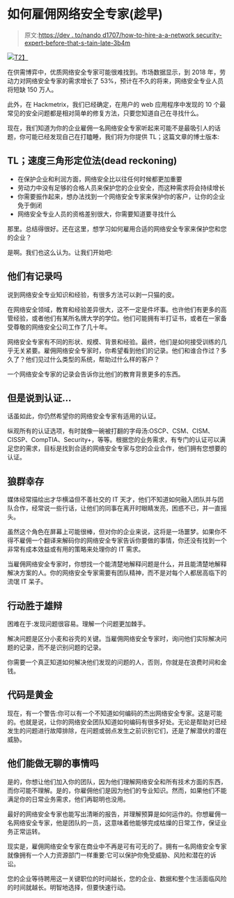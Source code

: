 # 如何雇佣网络安全专家(趁早)

> 原文:[https://dev . to/nando d1707/how-to-hire-a-a-network security-expert-before-that-s-tain-late-3b4m](https://dev.to/nandod1707/how-to-hire-a-cybersecurity-expert-before-it-s-too-late-3b4m)

[![](../Images/b36ea7695385a37ab193e77712ed577a.png)T2】](https://hackmetrix.com/?utm_source=devto&utm_medium=article)

在供需博弈中，优质网络安全专家可能很难找到。市场数据显示，到 2018 年，劳动力对网络安全专家的需求增长了 53%，预计在不久的将来，网络安全专业人员将短缺 150 万人。

此外，在 Hackmetrix，我们已经确定，在用户的 web 应用程序中发现的 10 个最常见的安全问题都是相对简单的修复方法，只要您知道自己在寻找什么。

现在，我们知道为你的企业雇佣一名网络安全专家听起来可能不是最吸引人的话题，你可能已经发现自己在打瞌睡，我们将为你提供 TL；这篇文章的博士版本:

## TL；速度三角形定位法(dead reckoning)

*   在保护企业和利润方面，网络安全比以往任何时候都更加重要
*   劳动力中没有足够的合格人员来保护您的企业安全，而这种需求将会持续增长
*   你需要振作起来，想办法找到一个网络安全专家来保护你的客户，让你的企业免于倒闭
*   网络安全专业人员的资格差别很大，你需要知道要寻找什么

那里。总结得很好。还在这里，想学习如何雇用合适的网络安全专家来保护您和您的企业？

是啊。我们也这么认为。让我们开始吧:

## [](#do-they-have-a-record)他们有记录吗

说到网络安全专业知识和经验，有很多方法可以剥一只猫的皮。

在网络安全领域，教育和经验差异很大，这不一定是件坏事。也许他们有更多的高管经验，或者他们有某所名牌大学的学位。他们可能拥有半打证书，或者在一家备受尊敬的网络安全公司工作了几十年。

网络安全专家有不同的形状、规模、背景和经验。最终，他们是如何接受训练的几乎无关紧要。雇佣网络安全专家时，你希望看到他们的记录。他们和谁合作过？多久了？他们见过什么类型的系统，帮助过什么样的客户？

一个网络安全专家的记录会告诉你比他们的教育背景更多的东西。

## 但是说到认证…

话虽如此，你仍然希望你的网络安全专家有适用的认证。

纵观所有的认证选项，有时就像一碗被打翻的字母汤:OSCP、CSM、CISM、CISSP、CompTIA、Security+，等等。根据您的业务需求，有专门的认证可以满足您的需求，目标是找到合适的网络安全专家与您的企业合作，他们拥有您想要的认证。

## [](#the-pack-survives)狼群幸存

媒体经常描绘出才华横溢但不善社交的 IT 天才，他们不知道如何融入团队并与团队合作，经常说一些行话，让他们的同事在离开时眼睛发亮，困惑不已，并一直摇头。

虽然这个角色在屏幕上可能很棒，但对你的企业来说，这将是一场噩梦。如果你不得不雇佣一个翻译来解码你的网络安全专家告诉你要做的事情，你还没有找到一个非常有成本效益或有用的策略来处理你的 IT 需求。

当雇佣网络安全专家时，你想找一个能清楚地解释问题是什么，并且能清楚地解释解决方案的人。你的网络安全专家需要有团队精神，而不是对每个人都居高临下的流氓 IT 呆子。

## [](#actions-speak-louder-than-words)行动胜于雄辩

困难在于:发现问题很容易。理解一个问题更加棘手。

解决问题是区分小麦和谷壳的关键。当雇佣网络安全专家时，询问他们实际解决问题的记录，而不是识别问题的记录。

你需要一个真正知道如何解决他们发现的问题的人，否则，你就是在浪费时间和金钱。

## [](#code-is-gold)代码是黄金

现在，有一个警告:你可以有一个不知道如何编码的杰出网络安全专家。这是可能的。也就是说，让你的网络安全团队知道如何编码有很多好处。无论是帮助对已经发生的问题进行故障排除，在问题或弱点发生之前识别它们，还是了解潜伏的潜在威胁。

## 他们能做无聊的事情吗

是的，你想让他们加入你的团队，因为他们理解网络安全和所有技术方面的东西，而你可能不理解。是的，你雇佣他们是因为他们的专业知识。然而，如果他们不能满足你的日常业务需求，他们再聪明也没用。

最好的网络安全专家也能写出清晰的报告，并理解预算是如何运作的。你想雇佣一名网络安全专家，他是团队的一员，这意味着他能够完成枯燥的日常工作，保证业务正常运转。

现实是，雇佣网络安全专家在商业中不再是可有可无的了。拥有一名网络安全专家就像拥有一个人力资源部门一样重要:它可以保护你免受威胁、风险和潜在的诉讼。

您的企业等待聘用这一关键职位的时间越长，您的企业、数据和整个生活面临风险的时间就越长。明智地选择，但要快速行动。